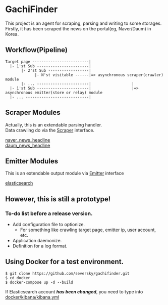 # GachiFinder

This project is an agent for scraping, parsing and writing to some storages.<br />
Firstly, it has been scraped the news on the portal(eg, Naver/Daum) in Korea.

## Workflow(Pipeline)

```
Target page -------------------------|
  |- 1'st Sub -----------------------|
       |- 2'st Sub ------------------|
             |- N'st visitable ------|=> asynchronous scraper(crawler) module
       |- ... -----------------------|                  |
  |- 1'st Sub -----------------------|                  |=> asynchronous emitter(store or relay) module
  |- ... ----------------------------|
```

## Scraper Modules

Actually, this is an extendable parsing handler.<br />
Data crawling do via the [Scraper](https://github.com/seversky/gachifinder/blob/master/scrape/scrape.go) interface.

[naver_news_headline](https://github.com/seversky/gachifinder/blob/master/scrape/naver_news_headline.go)<br />
[daum_news_headline](https://github.com/seversky/gachifinder/blob/master/scrape/daum_news_headline.go)

## Emitter Modules

This is an extendable output module via [Emitter](https://github.com/seversky/gachifinder/blob/master/gachifinder.go) interface<br />

[elasticsearch](https://github.com/seversky/gachifinder/blob/master/emit/elasticsearch.go)

## However, this is still a prototype!

### To-do list before a release version.

- Add configuration file to optionize.
  - For something like crawling target page, emitter ip, user account, etc.
- Application daemonize.
- Definition for a log format.

## Using Docker for a test environment.

```
$ git clone https://github.com/seversky/gachifinder.git
$ cd docker
$ docker-compose up -d --build
```

If Elasticsearch account **_has been changed_**, you need to type into [docker/kibana/kibana.yml](https://github.com/seversky/gachifinder/blob/master/docker/kibana/kibana.yml)
